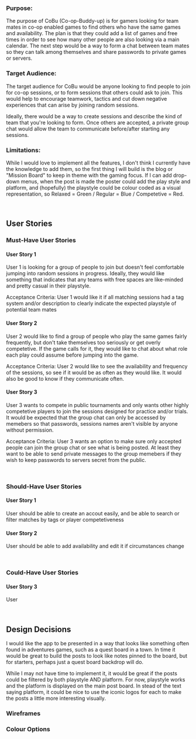 <h3>Purpose:</h3>
<p>The purpose of CoBu (Co-op-Buddy-up) is for gamers looking for team mates in co-op enabled games to find others who have the same games and availability. The plan is that they could add a list of games and free times in order to see how many other people are also looking via a main calendar. The next step would be a way to form a chat between team mates so they can talk among themselves and share passwords to private games or servers.</p>

<h3>Target Audience:</h3>
<p>The target audience for CoBu would be anyone looking to find people to join for co-op sessions, or to form sessions that others could ask to join. This would help to encourage teamwork, tactics and cut down negative experiences that can arise by joining random sessions. 

Ideally, there would be a way to create sessions and describe the kind of team that you're looking to form. Once others are accepted, a private group chat would allow the team to communicate before/after starting any sessions.</p>

<h3>Limitations:</h3>
<p>While I would love to implement all the features, I don't think I currently have the knowledge to add them, so the first thing I will build is the blog or "Mission Board" to keep in theme with the gaming focus. If I can add drop-down menus, when the post is made the poster could add the play style and platform, and (hopefully) the playstyle could be colour coded as a visual representation, so Relaxed = Green / Regular = Blue / Competetive = Red.</p>

<br>
<h2>User Stories</h2>

<h3>Must-Have User Stories</h3>
<h4>User Story 1</h4> 
<p>User 1 is looking for a group of people to join but doesn't feel comfortable jumping into random sessions in progress. Ideally, they would like something that indicates that any teams with free spaces are like-minded and pretty casual in their playstyle.</p>

<p>Acceptance Criteria: User 1 would like it if all matching sessions had a tag system and/or description to clearly indicate the expected playstyle of potential team mates</p>

<h4>User Story 2</h4>
<p>User 2 would like to find a group of people who play the same games fairly frequently, but don't take themselves too seriously or get overly competetive. If the game calls for it, they would like to chat about what role each play could assume before jumping into the game.</p>

<p>Acceptance Criteria: User 2 would like to see the availability and frequency of the sessions, so see if it would be as often as they would like. It would also be good to know if they communicate often.</p>

<h4>User Story 3</h4>
<p>User 3 wants to compete in public tournaments and only wants other highly competetive players to join the sessions designed for practice and/or trials. It would be expected that the group chat can only be accessed by memebers so that passwords, sessions names aren't visible by anyone without permission.</p>

<p>Acceptance Criteria: User 3 wants an option to make sure only accepted people can join the group chat or see what is being posted. At least they want to be able to send private messages to the group memebers if they wish to keep passwords to servers secret from the public.</p>

<br>
<h3>Should-Have User Stories</h3>
<h4>User Story 1</h4>
<p>User should be able to create an accout easily, and be able to search or filter matches by tags or player competetiveness</p>

<h4>User Story 2</h4>
<p>User should be able to add availability and edit it if circumstances change</p>

<br>
<h3>Could-Have User Stories</h3>
<h4>User Story 3</h4>
<p>User </p>


<br>
<h2>Design Decisions</h2>

I would like the app to be presented in a way that looks like something often found in adventures games, such as a quest board in a town. In time it would be great to build the posts to look like notes pinned to the board, but for starters, perhaps just a quest board backdrop will do.

While I may not have time to implement it, it would be great if the posts could be filtered by both playstyle AND platform. For now, playstyle works and the platform is displayed on the main post board. In stead of the text saying platform, it could be nice to use the iconic logos for each to make the posts a little more interesting visually.

<h3></h3>

<h3>Wireframes</h3>


<h3>Colour Options</h3>
